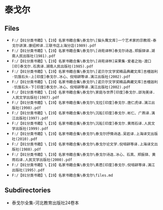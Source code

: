 # 泰戈尔

## Files

- `F:/【01分类书籍】\【19】名家书籍合集\泰戈尔\[猫头鹰文库]一个艺术家的宗教观-泰戈尔讲演.康绍邦译.三联书店上海分店(1989).pdf`
- `F:/【01分类书籍】\【19】名家书籍合集\泰戈尔\[诗苑译林]泰戈尔诗选.郑振铎译.湖南人民出版社(1981).pdf`
- `F:/【01分类书籍】\【19】名家书籍合集\泰戈尔\[诗苑译林]采果集·爱者之贻·渡口[印]泰戈尔.石真译.湖南人民出版社(1985).pdf`
- `F:/【01分类书籍】\【19】名家书籍合集\泰戈尔\[诺贝尔文学奖精品典藏文库]吉檀迦利·饥饿石头-上[印度]泰戈尔.冰心、倪培耕等译.漓江出版社(2002).pdf`
- `F:/【01分类书籍】\【19】名家书籍合集\泰戈尔\[诺贝尔文学奖精品典藏文库]吉檀迦利·饥饿石头-下[印度]泰戈尔.冰心、倪培耕等译.漓江出版社(2002).pdf`
- `F:/【01分类书籍】\【19】名家书籍合集\泰戈尔\家庭与世界[印度]泰戈尔.邵洵美译.人民文学出版社(1987).pdf`
- `F:/【01分类书籍】\【19】名家书籍合集\泰戈尔\戈拉[印度]泰戈尔.唐仁虎译.漓江出版社(1998).pdf`
- `F:/【01分类书籍】\【19】名家书籍合集\泰戈尔\沉船[印度]泰戈尔.彬仁、广燕译.漓江出版社(1997).pdf`
- `F:/【01分类书籍】\【19】名家书籍合集\泰戈尔\沉船[印度]泰戈尔.黄雨石译.人民文学出版社(1999).pdf`
- `F:/【01分类书籍】\【19】名家书籍合集\泰戈尔\泰戈尔抒情诗选.吴岩译.上海译文出版社(2010).pdf`
- `F:/【01分类书籍】\【19】名家书籍合集\泰戈尔\泰戈尔论文学.倪培耕等译.上海译文出版社(1988).pdf`
- `F:/【01分类书籍】\【19】名家书籍合集\泰戈尔\泰戈尔诗选.冰心、石真、郑振铎、黄雨石译.人民文学出版社(2000).pdf`
- `F:/【01分类书籍】\【19】名家书籍合集\泰戈尔\素芭[印度]泰戈尔.倪培耕等译.漓江出版社(1995).pdf`
- `F:/【01分类书籍】\【19】名家书籍合集\泰戈尔\files.md`

## Subdirectories

- 泰戈尔全集-河北教育出版社24卷本
